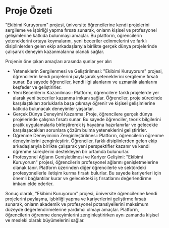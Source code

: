 <h1>Proje Özeti</h1>
"Ekibimi Kuruyorum" projesi, üniversite öğrencilerine kendi projelerini sergileme ve işbirliği yapma fırsatı sunarak, onların kişisel ve profesyonel gelişimlerine katkıda bulunmayı amaçlar. Bu platform, öğrencilerin yeteneklerini ortaya koymalarını, yeni beceriler edinmelerini ve farklı disiplinlerden gelen ekip arkadaşlarıyla birlikte gerçek dünya projelerinde çalışarak deneyim kazanmalarına olanak sağlar.

Projenin öne çıkan amaçları arasında şunlar yer alır:
<ul>
<li>Yeteneklerin Sergilenmesi ve Geliştirilmesi: "Ekibimi Kuruyorum" projesi, öğrencilerin kendi projelerini paylaşarak yeteneklerini sergileme fırsatı sunar. Bu sayede öğrenciler, kendi ilgi alanlarını ve uzmanlık alanlarını keşfeder ve geliştirirler.</li>

<li>Yeni Becerilerin Kazanılması: Platform, öğrencilere farklı projelerde yer alarak yeni beceriler kazanma imkanı sağlar. Öğrenciler, proje sürecinde karşılaştıkları zorluklarla başa çıkmayı öğrenir ve kişisel gelişimlerine katkıda bulunacak deneyimler yaşarlar.</li>

<li>Gerçek Dünya Deneyimi Kazanma: Proje, öğrencilere gerçek dünya projelerinde çalışma fırsatı sunar. Bu sayede öğrenciler, teorik bilgilerini pratik uygulamalarla birleştirerek iş hayatına hazırlanırlar ve gelecekte karşılaşacakları sorunlara çözüm bulma yeteneklerini geliştirirler.</li>

<li>Öğrenme Deneyiminin Zenginleştirilmesi: Platform, öğrencilerin öğrenme deneyimlerini zenginleştirir. Öğrenciler, farklı disiplinlerden gelen ekip arkadaşlarıyla birlikte çalışarak yeni perspektifler kazanır ve kendi öğrenme süreçlerini destekleyen bir ortamda bulunurlar.</li>

<li>Profesyonel Ağların Genişletilmesi ve Kariyer Gelişimi: "Ekibimi Kuruyorum" projesi, öğrencilerin profesyonel ağlarını genişletmelerine olanak tanır. Platform üzerinden diğer öğrencilerle ve sektördeki profesyonellerle iletişim kurma fırsatı bulurlar. Bu sayede kariyerleri için önemli bağlantılar kurar ve gelecekteki iş fırsatlarını değerlendirme imkanı elde ederler.</li>

</ul>

Sonuç olarak, "Ekibimi Kuruyorum" projesi, üniversite öğrencilerine kendi projelerini paylaşma, işbirliği yapma ve kariyerlerini geliştirme fırsatı sunarak, onların akademik ve profesyonel potansiyellerini maksimum düzeyde değerlendirmelerine yardımcı olmayı amaçlar. Platform, öğrencilerin öğrenme deneyimlerini zenginleştirirken aynı zamanda kişisel ve mesleki olarak büyümelerini sağlar.
